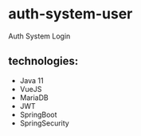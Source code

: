 # auth-system-user
Auth System Login 

## technologies:
* Java 11
* VueJS
* MariaDB
* JWT
* SpringBoot
* SpringSecurity
